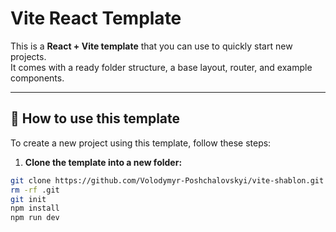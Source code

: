 # Vite React Template

This is a **React + Vite template** that you can use to quickly start new projects.  
It comes with a ready folder structure, a base layout, router, and example components.

---

## 🚀 How to use this template

To create a new project using this template, follow these steps:

1. **Clone the template into a new folder:**

```bash
git clone https://github.com/Volodymyr-Poshchalovskyi/vite-shablon.git .
rm -rf .git
git init
npm install
npm run dev
